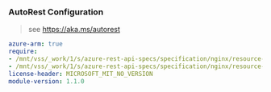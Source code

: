 ### AutoRest Configuration

> see https://aka.ms/autorest

``` yaml
azure-arm: true
require:
- /mnt/vss/_work/1/s/azure-rest-api-specs/specification/nginx/resource-manager/readme.md
- /mnt/vss/_work/1/s/azure-rest-api-specs/specification/nginx/resource-manager/readme.go.md
license-header: MICROSOFT_MIT_NO_VERSION
module-version: 1.1.0

```